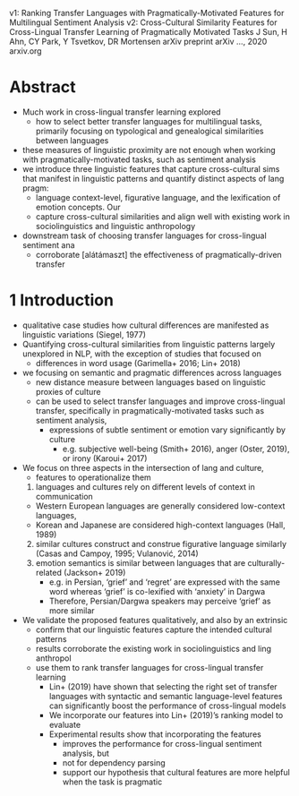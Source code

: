 v1: Ranking Transfer Languages with Pragmatically-Motivated Features
  for Multilingual Sentiment Analysis
v2: Cross-Cultural Similarity Features for Cross-Lingual Transfer Learning of
  Pragmatically Motivated Tasks
J Sun, H Ahn, CY Park, Y Tsvetkov, DR Mortensen
arXiv preprint arXiv …, 2020 arxiv.org

# Abstract

* Much work in cross-lingual transfer learning explored
  * how to select better transfer languages for multilingual tasks, primarily
    focusing on typological and genealogical similarities between languages
* these measures of linguistic proximity are not enough when working with
  pragmatically-motivated tasks, such as sentiment analysis
* we introduce three linguistic features that capture cross-cultural sims that
  manifest in linguistic patterns and quantify distinct aspects of lang pragm:
  * language context-level, figurative language, and the
    lexification of emotion concepts. Our
  * capture cross-cultural similarities and align well with existing work in
    sociolinguistics and linguistic anthropology
* downstream task of choosing transfer languages for cross-lingual sentiment ana
  * corroborate [alátámaszt] the effectiveness of pragmatically-driven transfer

# 1 Introduction

* qualitative case studies how
  cultural differences are manifested as linguistic variations (Siegel, 1977)
* Quantifying cross-cultural similarities from linguistic patterns 
  largely unexplored in NLP, with the exception of studies that focused on
  * differences in word usage (Garimella+ 2016; Lin+ 2018)
* we focusing on semantic and pragmatic differences across languages
  * new distance measure between languages based on linguistic proxies of
    culture
  * can be used to select transfer languages and improve cross-lingual transfer,
    specifically in pragmatically-motivated tasks such as sentiment analysis,
    * expressions of subtle sentiment or emotion vary significantly by culture
      * e.g. subjective well-being (Smith+ 2016), anger (Oster, 2019), or
        irony (Karoui+ 2017)
* We focus on three aspects in the intersection of lang and culture,
  * features to operationalize them
  1. languages and cultures rely on different levels of context in communication
    * Western European languages are generally considered low-context languages,
    * Korean and Japanese are considered high-context languages (Hall, 1989)
  2. similar cultures construct and construe figurative language similarly
     (Casas and Campoy, 1995; Vulanović, 2014)
  3. emotion semantics is similar between languages that are culturally-related
     (Jackson+ 2019)
     * e.g. in Persian, ‘grief’ and ‘regret’ are expressed with the same word
       whereas ‘grief’ is co-lexified with ‘anxiety’ in Dargwa
      * Therefore, Persian/Dargwa speakers may perceive ‘grief’ as more similar
* We validate the proposed features qualitatively, and also by an extrinsic
  * confirm that our linguistic features capture the intended cultural patterns
  * results corroborate the existing work in sociolinguistics and ling anthropol
  * use them to rank transfer languages for cross-lingual transfer learning
    * Lin+ (2019) have shown that selecting the right set of transfer languages
      with syntactic and semantic language-level features can significantly
      boost the performance of cross-lingual models
    * We incorporate our features into Lin+ (2019)’s ranking model to evaluate
    * Experimental results show that incorporating the features
      * improves the performance for cross-lingual sentiment analysis, but
      * not for dependency parsing
      * support our hypothesis that
        cultural features are more helpful when the task is pragmatic
